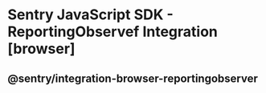 # Sentry JavaScript SDK - ReportingObservef Integration [browser]

## @sentry/integration-browser-reportingobserver
